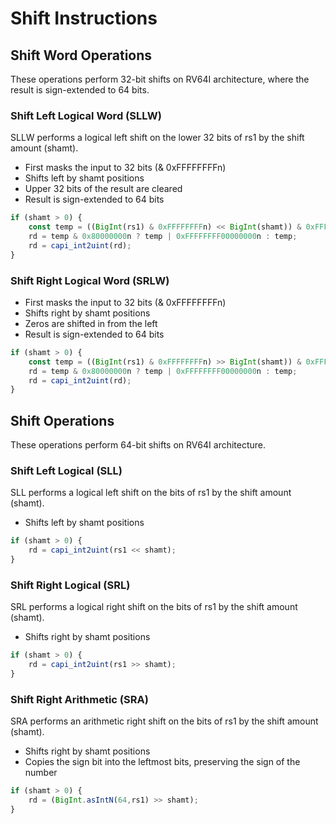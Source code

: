 
# Shift Instructions

## Shift Word Operations

These operations perform 32-bit shifts on RV64I architecture, where the result is sign-extended to 64 bits.

### Shift Left Logical Word (SLLW)
SLLW performs a logical left shift on the lower 32 bits of rs1 by the shift amount (shamt).

- First masks the input to 32 bits (& 0xFFFFFFFFn)
- Shifts left by shamt positions
- Upper 32 bits of the result are cleared
- Result is sign-extended to 64 bits

```javascript
if (shamt > 0) {
    const temp = ((BigInt(rs1) & 0xFFFFFFFFn) << BigInt(shamt)) & 0xFFFFFFFFn;
    rd = temp & 0x80000000n ? temp | 0xFFFFFFFF00000000n : temp;
    rd = capi_int2uint(rd);
}
```

### Shift Right Logical Word (SRLW)
- First masks the input to 32 bits (& 0xFFFFFFFFn)
- Shifts right by shamt positions
- Zeros are shifted in from the left
- Result is sign-extended to 64 bits
```javascript
if (shamt > 0) {
    const temp = ((BigInt(rs1) & 0xFFFFFFFFn) >> BigInt(shamt)) & 0xFFFFFFFFn;
    rd = temp & 0x80000000n ? temp | 0xFFFFFFFF00000000n : temp;
    rd = capi_int2uint(rd);
}
```

## Shift Operations

These operations perform 64-bit shifts on RV64I architecture.

### Shift Left Logical (SLL)
SLL performs a logical left shift on the bits of rs1 by the shift amount (shamt).

- Shifts left by shamt positions

```javascript
if (shamt > 0) {
    rd = capi_int2uint(rs1 << shamt);
}
```

### Shift Right Logical (SRL)
SRL performs a logical right shift on the bits of rs1 by the shift amount (shamt).

- Shifts right by shamt positions

```javascript
if (shamt > 0) {
    rd = capi_int2uint(rs1 >> shamt);
}
```

### Shift Right Arithmetic (SRA)

SRA performs an arithmetic right shift on the bits of rs1 by the shift amount (shamt).

- Shifts right by shamt positions
- Copies the sign bit into the leftmost bits, preserving the sign of the number

```javascript
if (shamt > 0) {
    rd = (BigInt.asIntN(64,rs1) >> shamt);
}
```
